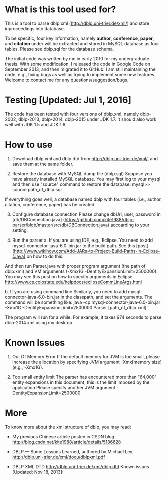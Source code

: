 
# What is this tool used for? 
This is a tool to parse dblp.xml (http://dblp.uni-trier.de/xml/) and store inproceedings into database.

To be specific, four key information, namely **author**, **conference**, **paper**, and **citation** under **<inproceedings>** will be extracted and stored in MySQL database as four tables. Please see dblp.sql for the database schema.

The initial code was written by me in early 2010 for my undergraduate thesis. With some modification, I released the code in Google Code on September 2013, and then migrated it to GitHub. I am still maintaining the code, e.g., fixing bugs as well as trying to implement some new features. Welcome to contact me for any questions/suggestion/bugs.

# Testing [Updated: Jul 1, 2016]
The code has been tested with four versions of dblp.xml, namely dblp-2002, dblp-2013, dblp-2014, dblp-2015 under JDK 1.7. It should also work well with JDK 1.5 and JDK 1.6. 


# How to use
1. Download dblp.xml and dblp.dtd from http://dblp.uni-trier.de/xml/, and save them at the same folder.


2. Restore the database with MySQL dump file (dblp.sql)
Suppose you have already installed MySQL database. 
You may first log to your mysql and then use "source" command to restore the database:
mysql>> source path_of_dblp.sql

If everything goes well, a database named dblp with four tables (i.e., author, citation, conference, paper) has be created.


3. Configure database connection
Please change dbUrl, user, password in [db/DBConnection.java] (https://github.com/kite1988/dblp-parser/blob/master/src/db/DBConnection.java) accoarding to your setting.


4. Run the parser
a. If you are using IDE, e.g., Eclipse.
You need to add mysql-connector-java-6.0-bin.jar to the build path. 
See this [post](http://www.wikihow.com/Add-JARs-to-Project-Build-Paths-in-Eclipse-(Java) on how to do this.

And then run Parser.java with proper program argument (the path of dblp.xml) and VM
arguments (-Xmx1G -DentityExpansionLimit=2500000). You may see this post on how to specify 
arguments in Eclipse.
http://www.cs.colostate.edu/helpdocs/eclipseCommLineArgs.html

b. If you are using command line
Similarly, you need to add mysql-connector-java-6.0-bin.jar in the classpath, and set
the arguments. The command will be something like:
java -cp mysql-connector-java-6.0-bin.jar -Xmx1G -DentityExpansionLimit=2500000 Parser [path_of_dblp.xml]

The program will run for a while. For example, it takes 974 seconds to parse dblp-2014.xml using my desktop.

# Known Issues
1. Out Of Memory Error
If the default memory for JVM is too small, please increase the allocation by specifying JVM argument -Xmx[memory size] (e.g., -Xmx1G).

2. Too small entity limit
The parser has encountered more than "64,000" entity expansions in this document; this is the limit imposed by the application
Please specify another JVM argument -DentityExpansionLimit=2500000

# More
To know more about the xml structure of dblp, you may read:

- My previous Chinese article posted in CSDN blog.
http://blog.csdn.net/kite1988/article/details/5186628

- DBLP — Some Lessons Learned, authored by Michael Ley.
http://dblp.uni-trier.de/xml/docu/dblpxml.pdf

- DBLP XML DTD
http://dblp.uni-trier.de/xml/dblp.dtd
Known issues [Updated: Nov 18, 2013]:

